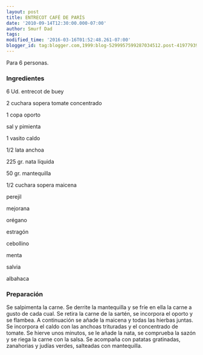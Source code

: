 ```yaml
---
layout: post
title: ENTRECOT CAFÉ DE PARÍS
date: '2010-09-14T12:30:00.000-07:00'
author: Smurf Dad
tags: 
modified_time: '2016-03-16T01:52:48.261-07:00'
blogger_id: tag:blogger.com,1999:blog-5299957599287034512.post-4197793952212089372
---
```


Para 6 personas.

<h3>Ingredientes</h3>

6 Ud. entrecot de buey

2 cuchara sopera tomate concentrado

1 copa oporto

sal y pimienta

1 vasito caldo

1/2 lata anchoa

225 gr. nata líquida

50 gr. mantequilla

1/2 cuchara sopera maicena

perejil

mejorana

orégano

estragón

cebollino

menta

salvia

albahaca

<h3>Preparación</h3>

Se salpimenta la carne. Se derrite la mantequilla y se fríe en ella la carne a gusto de cada cual. Se retira la carne de la sartén, se incorpora el oporto y se flambea. A continuación se añade la maicena y todas las hierbas juntas. Se incorpora el caldo con las anchoas trituradas y el concentrado de tomate. Se hierve unos minutos, se le añade la nata, se comprueba la sazón y se riega la carne con la salsa. Se acompaña con patatas gratinadas, zanahorias y judías verdes, salteadas con mantequilla.


